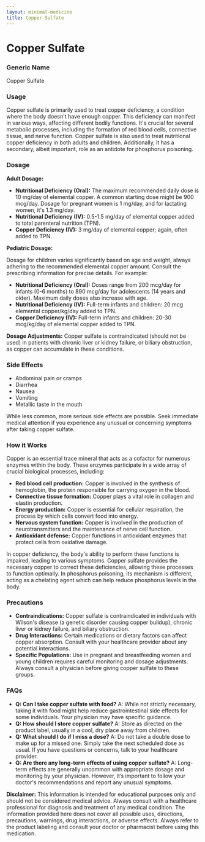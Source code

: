 ```yaml
---
layout: minimal-medicine
title: Copper Sulfate
---
```


# Copper Sulfate
### Generic Name
Copper Sulfate

### Usage
Copper sulfate is primarily used to treat copper deficiency, a condition where the body doesn't have enough copper. This deficiency can manifest in various ways, affecting different bodily functions.  It's crucial for several metabolic processes, including the formation of red blood cells, connective tissue, and nerve function.  Copper sulfate is also used to treat nutritional copper deficiency in both adults and children.  Additionally, it has a secondary, albeit important, role as an antidote for phosphorus poisoning.


### Dosage

**Adult Dosage:**

* **Nutritional Deficiency (Oral):** The maximum recommended daily dose is 10 mg/day of elemental copper.  A common starting dose might be 900 mcg/day.  Dosage for pregnant women is 1 mg/day, and for lactating women, it's 1.3 mg/day.
* **Nutritional Deficiency (IV):** 0.5-1.5 mg/day of elemental copper added to total parenteral nutrition (TPN).
* **Copper Deficiency (IV):** 3 mg/day of elemental copper; again, often added to TPN.

**Pediatric Dosage:**

Dosage for children varies significantly based on age and weight, always adhering to the recommended elemental copper amount. Consult the prescribing information for precise details. For example:

* **Nutritional Deficiency (Oral):** Doses range from 200 mcg/day for infants (0-6 months) to 890 mcg/day for adolescents (14 years and older).  Maximum daily doses also increase with age.
* **Nutritional Deficiency (IV):**  Full-term infants and children: 20 mcg elemental copper/kg/day added to TPN.
* **Copper Deficiency (IV):** Full-term infants and children: 20-30 mcg/kg/day of elemental copper added to TPN.

**Dosage Adjustments:**  Copper sulfate is contraindicated (should not be used) in patients with chronic liver or kidney failure, or biliary obstruction, as copper can accumulate in these conditions.  

### Side Effects

* Abdominal pain or cramps
* Diarrhea
* Nausea
* Vomiting
* Metallic taste in the mouth

While less common, more serious side effects are possible.  Seek immediate medical attention if you experience any unusual or concerning symptoms after taking copper sulfate.


### How it Works

Copper is an essential trace mineral that acts as a cofactor for numerous enzymes within the body. These enzymes participate in a wide array of crucial biological processes, including:

* **Red blood cell production:**  Copper is involved in the synthesis of hemoglobin, the protein responsible for carrying oxygen in the blood.
* **Connective tissue formation:** Copper plays a vital role in collagen and elastin production.
* **Energy production:** Copper is essential for cellular respiration, the process by which cells convert food into energy.
* **Nervous system function:** Copper is involved in the production of neurotransmitters and the maintenance of nerve cell function.
* **Antioxidant defense:** Copper functions in antioxidant enzymes that protect cells from oxidative damage.


In copper deficiency, the body's ability to perform these functions is impaired, leading to various symptoms. Copper sulfate provides the necessary copper to correct these deficiencies, allowing these processes to function optimally.  In phosphorus poisoning, its mechanism is different, acting as a chelating agent which can help reduce phosphorus levels in the body.

### Precautions

* **Contraindications:**  Copper sulfate is contraindicated in individuals with Wilson's disease (a genetic disorder causing copper buildup), chronic liver or kidney failure, and biliary obstruction.
* **Drug Interactions:**  Certain medications or dietary factors can affect copper absorption.  Consult with your healthcare provider about any potential interactions.
* **Specific Populations:**  Use in pregnant and breastfeeding women and young children requires careful monitoring and dosage adjustments. Always consult a physician before giving copper sulfate to these groups.

### FAQs

* **Q: Can I take copper sulfate with food?** A: While not strictly necessary, taking it with food might help reduce gastrointestinal side effects for some individuals.  Your physician may have specific guidance.
* **Q: How should I store copper sulfate?** A: Store as directed on the product label, usually in a cool, dry place away from children.
* **Q: What should I do if I miss a dose?** A: Do not take a double dose to make up for a missed one. Simply take the next scheduled dose as usual. If you have questions or concerns, talk to your healthcare provider.
* **Q: Are there any long-term effects of using copper sulfate?** A: Long-term effects are generally uncommon with appropriate dosage and monitoring by your physician.  However, it’s important to follow your doctor's recommendations and report any unusual symptoms.


**Disclaimer:**  This information is intended for educational purposes only and should not be considered medical advice. Always consult with a healthcare professional for diagnosis and treatment of any medical condition.  The information provided here does not cover all possible uses, directions, precautions, warnings, drug interactions, or adverse effects.  Always refer to the product labeling and consult your doctor or pharmacist before using this medication.
